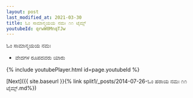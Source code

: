 ```yaml
---
layout: post
last_modified_at: 2021-03-30
title: ಓಂ ಸಾಮಾನ್ಮಯಯ ನಮಃ ೧೧ ಟೈಮ್ಸ್
youtubeId: qrwW0MnqTJw
---
```

 
 
 ಓಂ ಸಾಮಾನ್ಮಯಯ ನಮಃ  
 
 -  ವೇದಗಳ ರೂಪದವರು ಯಾರು 
 
  
 
  
 
 
 
 
 
 


{% include youtubePlayer.html id=page.youtubeId %}
 
[Next]({{ site.baseurl }}{% link  split1/_posts/2014-07-26-ಓಂ ಹರಾಯ ನಮಃ ೧೧ ಟೈಮ್ಸ್.md%})
 
